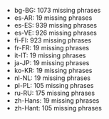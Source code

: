 - bg-BG: 1073 missing phrases
- es-AR: 19 missing phrases
- es-ES: 939 missing phrases
- es-VE: 926 missing phrases
- fi-FI: 923 missing phrases
- fr-FR: 19 missing phrases
- it-IT: 19 missing phrases
- ja-JP: 19 missing phrases
- ko-KR: 19 missing phrases
- nl-NL: 19 missing phrases
- pl-PL: 105 missing phrases
- ru-RU: 175 missing phrases
- zh-Hans: 19 missing phrases
- zh-Hant: 105 missing phrases
